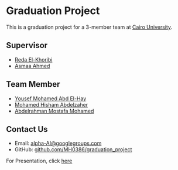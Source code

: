 # Graduation Project

This is a graduation project for a 3-member team at [Cairo University](https://www.linkedin.com/school/cairo-university).

## Supervisor

-   [Reda El-Khoribi](https://linkedin.com/in/reda-el-khoribi-aa338437)
-   [Asmaa Ahmed]()

## Team Member

-   [Yousef Mohamed Abd El-Hay](https://www.linkedin.com/in/yussef-mohamed-900b44161)
-   [Mohamed Hisham Abdelzaher](https://linkedin.com/in/MH0386)
-   [Abdelrahman Mostafa Mohamed](https://linkedin.com/in/abdelrahman-mostafa-mohamed)

## Contact Us

-   Email: [alpha-AI@googlegroups.com](mailto:alpha-AI@googlegroups.com)
-   GitHub: [github.com/MH0386/graduation_project](https://github.com/MH0386/graduation_project)

For Presentation, click [here](https://tome.app/mh0386/graduation-project-cli7p4hwj2jb65x3bldnihu1o)
